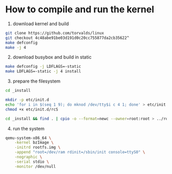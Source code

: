# How to compile and run the kernel

1. download kernel and build
```sh
git clone https://github.com/torvalds/linux
git checkout 4c48abe91be03d191d0c20cc755877da2cb35622^
make defconfig
make -j 4
```

2. download busybox and build in static
```sh
make defconfig -j LDFLAGS=-static
make LDFLAGS=-static -j 4 install
```

3. prepare the filesystem
```sh
cd _install

mkdir -p etc/init.d
echo 'for i in $(seq 1 9); do mknod /dev/tty$i c 4 1; done' > etc/init.d/rcS
chmod +x etc/init.d/rcS

cd _install && find . | cpio -o --format=newc --owner=root:root > ../rootfs.img
```

4. run the system
```sh
qemu-system-x86_64 \
	-kernel bzImage \
	-initrd rootfs.img \
	-append "root=/dev/ram rdinit=/sbin/init console=ttyS0" \
	-nographic \
	-serial stdio \
	-monitor /dev/null
```
